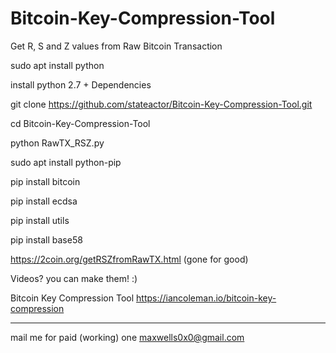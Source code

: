
# Bitcoin-Key-Compression-Tool
Get R, S and Z values from Raw Bitcoin Transaction

sudo apt install python

install python 2.7 + Dependencies

git clone https://github.com/stateactor/Bitcoin-Key-Compression-Tool.git

cd Bitcoin-Key-Compression-Tool

python RawTX_RSZ.py


sudo apt install python-pip

pip install bitcoin

pip install ecdsa

pip install utils

pip install base58

https://2coin.org/getRSZfromRawTX.html (gone for good)

Videos? you can make them! :)

Bitcoin Key Compression Tool
https://iancoleman.io/bitcoin-key-compression


-----------------------------------------

mail me for paid (working) one maxwells0x0@gmail.com
